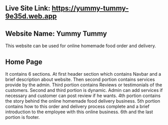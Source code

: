 ## Live Site Link: https://yummy-tummy-9e35d.web.app

## Website Name: Yummy Tummy
This website can be used for online homemade food order and delivery.

## Home Page
It contains 6 sections. At first header section which contains Navbar and a brief description about website. Then second portion contains services provide by the admin. Third portion contains Reviews or testimonials of the customers. Second and third portion is dynamic. Admin can add services if necessary and customer can post review if he wants. 4th portion contains the story behind the online homemade food delivery business. 5th portion contains how to this order and delivery process complete and a brief introduction to the employee with this online business. 6th and the last portion is footer.